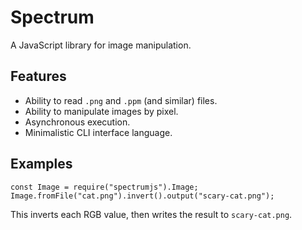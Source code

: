 # Spectrum 

A JavaScript library for image manipulation.

## Features

 - Ability to read `.png` and `.ppm` (and similar) files.
 - Ability to manipulate images by pixel.
 - Asynchronous execution.
 - Minimalistic CLI interface language.

## Examples

    const Image = require("spectrumjs").Image;
    Image.fromFile("cat.png").invert().output("scary-cat.png");

This inverts each RGB value, then writes the result to `scary-cat.png`.